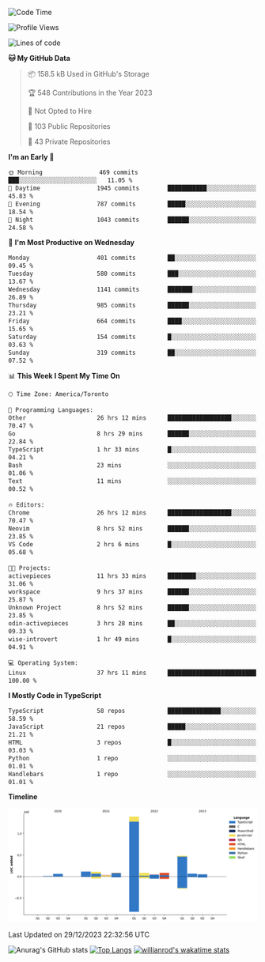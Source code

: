 <!--START_SECTION:waka-->
![Code Time](http://img.shields.io/badge/Code%20Time-1%2C000%20hrs-blue)

![Profile Views](http://img.shields.io/badge/Profile%20Views-1-blue)

![Lines of code](https://img.shields.io/badge/From%20Hello%20World%20I%27ve%20Written-2.6%20million%20lines%20of%20code-blue)

**🐱 My GitHub Data** 

> 📦 158.5 kB Used in GitHub's Storage 
 > 
> 🏆 548 Contributions in the Year 2023
 > 
> 🚫 Not Opted to Hire
 > 
> 📜 103 Public Repositories 
 > 
> 🔑 43 Private Repositories 
 > 
**I'm an Early 🐤** 

```text
🌞 Morning                469 commits         ███░░░░░░░░░░░░░░░░░░░░░░   11.05 % 
🌆 Daytime                1945 commits        ███████████░░░░░░░░░░░░░░   45.83 % 
🌃 Evening                787 commits         █████░░░░░░░░░░░░░░░░░░░░   18.54 % 
🌙 Night                  1043 commits        ██████░░░░░░░░░░░░░░░░░░░   24.58 % 
```
📅 **I'm Most Productive on Wednesday** 

```text
Monday                   401 commits         ██░░░░░░░░░░░░░░░░░░░░░░░   09.45 % 
Tuesday                  580 commits         ███░░░░░░░░░░░░░░░░░░░░░░   13.67 % 
Wednesday                1141 commits        ███████░░░░░░░░░░░░░░░░░░   26.89 % 
Thursday                 985 commits         ██████░░░░░░░░░░░░░░░░░░░   23.21 % 
Friday                   664 commits         ████░░░░░░░░░░░░░░░░░░░░░   15.65 % 
Saturday                 154 commits         █░░░░░░░░░░░░░░░░░░░░░░░░   03.63 % 
Sunday                   319 commits         ██░░░░░░░░░░░░░░░░░░░░░░░   07.52 % 
```


📊 **This Week I Spent My Time On** 

```text
🕑︎ Time Zone: America/Toronto

💬 Programming Languages: 
Other                    26 hrs 12 mins      ██████████████████░░░░░░░   70.47 % 
Go                       8 hrs 29 mins       ██████░░░░░░░░░░░░░░░░░░░   22.84 % 
TypeScript               1 hr 33 mins        █░░░░░░░░░░░░░░░░░░░░░░░░   04.21 % 
Bash                     23 mins             ░░░░░░░░░░░░░░░░░░░░░░░░░   01.06 % 
Text                     11 mins             ░░░░░░░░░░░░░░░░░░░░░░░░░   00.52 % 

🔥 Editors: 
Chrome                   26 hrs 12 mins      ██████████████████░░░░░░░   70.47 % 
Neovim                   8 hrs 52 mins       ██████░░░░░░░░░░░░░░░░░░░   23.85 % 
VS Code                  2 hrs 6 mins        █░░░░░░░░░░░░░░░░░░░░░░░░   05.68 % 

🐱‍💻 Projects: 
activepieces             11 hrs 33 mins      ████████░░░░░░░░░░░░░░░░░   31.06 % 
workspace                9 hrs 37 mins       ██████░░░░░░░░░░░░░░░░░░░   25.87 % 
Unknown Project          8 hrs 52 mins       ██████░░░░░░░░░░░░░░░░░░░   23.85 % 
odin-activepieces        3 hrs 28 mins       ██░░░░░░░░░░░░░░░░░░░░░░░   09.33 % 
wise-introvert           1 hr 49 mins        █░░░░░░░░░░░░░░░░░░░░░░░░   04.91 % 

💻 Operating System: 
Linux                    37 hrs 11 mins      █████████████████████████   100.00 % 
```

**I Mostly Code in TypeScript** 

```text
TypeScript               58 repos            ███████████████░░░░░░░░░░   58.59 % 
JavaScript               21 repos            █████░░░░░░░░░░░░░░░░░░░░   21.21 % 
HTML                     3 repos             █░░░░░░░░░░░░░░░░░░░░░░░░   03.03 % 
Python                   1 repo              ░░░░░░░░░░░░░░░░░░░░░░░░░   01.01 % 
Handlebars               1 repo              ░░░░░░░░░░░░░░░░░░░░░░░░░   01.01 % 
```



**Timeline**

![Lines of Code chart](https://raw.githubusercontent.com/wise-introvert/wise-introvert/master/assets/bar_graph.png)


 Last Updated on 29/12/2023 22:32:56 UTC
<!--END_SECTION:waka-->

![Anurag's GitHub stats](https://github-readme-stats.vercel.app/api?username=wise-introvert&count_private=true&show_icons=true)
[![Top Langs](https://github-readme-stats.vercel.app/api/top-langs/?username=wise-introvert&langs_count=10)](https://github.com/anuraghazra/github-readme-stats)
[![willianrod's wakatime stats](https://github-readme-stats.vercel.app/api/wakatime?username=wiseintrovert)](https://github.com/anuraghazra/github-readme-stats)
